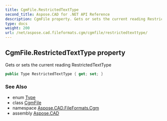 ```yaml
---
title: CgmFile.RestrictedTextType
second_title: Aspose.CAD for .NET API Reference
description: CgmFile property. Gets or sets the current reading RestrictedTextType
type: docs
weight: 200
url: /net/aspose.cad.fileformats.cgm/cgmfile/restrictedtexttype/
---
```

## CgmFile.RestrictedTextType property

Gets or sets the current reading RestrictedTextType

```csharp
public Type RestrictedTextType { get; set; }
```

### See Also

* enum [Type](../../../aspose.cad.fileformats.cgm.commands/restrictedtexttype.type/)
* class [CgmFile](../)
* namespace [Aspose.CAD.FileFormats.Cgm](../../cgmfile/)
* assembly [Aspose.CAD](../../../)


